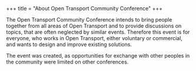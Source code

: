 +++
title = "About Open Transport Community Conference"
+++

The Open Transport Community Conference intends to bring people together from all areas of Open Transport and to provide discussions on topics, that are often neglected by similar events.
Therefore this event is for everyone, who works in Open Transport, either voluntary or commercial, and wants to design and improve existing solutions.


The event was created, as opportunities for exchange with other peoples in the community were limited on other conferences.
